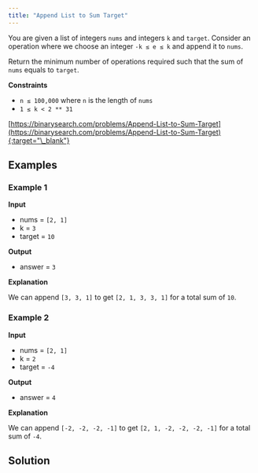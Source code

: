 ```yaml
---
title: "Append List to Sum Target"
---
```


You are given a list of integers `nums` and integers `k` and `target`. Consider an operation where we choose an integer `-k ≤ e ≤ k` and append it to `nums`.

Return the minimum number of operations required such that the sum of `nums` equals to `target`.

**Constraints**

- `n ≤ 100,000` where `n` is the length of `nums`
- `1 ≤ k < 2 ** 31`

[https://binarysearch.com/problems/Append-List-to-Sum-Target](https://binarysearch.com/problems/Append-List-to-Sum-Target){:target="\_blank"}

## Examples

### Example 1

**Input**

- nums = `[2, 1]`
- k = `3`
- target = `10`

**Output**

- answer = `3`

**Explanation**

We can append `[3, 3, 1]` to get `[2, 1, 3, 3, 1]` for a total sum of `10`.

### Example 2

**Input**

- nums = `[2, 1]`
- k = `2`
- target = `-4`

**Output**

- answer = `4`

**Explanation**

We can append `[-2, -2, -2, -1]` to get `[2, 1, -2, -2, -2, -1]` for a total sum of `-4`.

## Solution

<script src="https://gist.github.com/yaeba/16da7be5123724fcf6eccc25581cef5a.js?file=Append-List-to-Sum-Target.cpp"></script>
